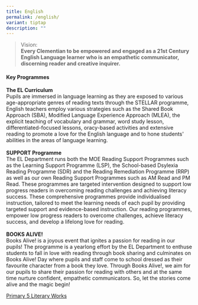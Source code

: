 ```yaml
---
title: English
permalink: /english/
variant: tiptap
description: ""
---
```

<blockquote>
<p>Vision:
<br><strong>Every Clementian to be empowered and engaged as a 21st Century English Language learner who is an empathetic communicator, discerning reader and creative inquirer.</strong>
</p>
</blockquote>
<h4><strong>Key Programmes</strong></h4>
<p><strong>The EL Curriculum</strong>
<br>Pupils are immersed in language learning as they are exposed to various
age-appropriate genres of reading texts through the STELLAR programme,
English teachers employ various strategies such as the Shared Book Approach
(SBA), Modified Language Experience Approach (MLEA), the explicit teaching
of vocabulary and grammar, word study lesson, differentiated-focused lessons,
oracy-based activities and extensive reading to promote a love for the
English language and to hone students' abilities in the areas of language
learning.
<br>
<br><strong>SUPPORT Programme</strong>
<br>The EL Department runs both the MOE Reading Support Programmes such as
the Learning Support Programme (LSP), the School-based Dsylexia Reading
Programme (SDR) and the Reading Remediation Programme (RRP) as well as
our own Reading Support Programmes such as AM Read and PM Read. These programmes
are targeted intervention designed to support low progress readers in overcoming
reading challenges and achieving literacy success. These comprehensive
programmes provide individualised instruction, tailored to meet the learning
needs of each pupil by providing targeted support and evidence-based instruction.
Our reading programmes, empower low progress readers to overcome challenges,
achieve literacy success, and develop a lifelong love for reading.
<br>
<br><strong>BOOKS ALIVE!</strong>
<br>Books Alive! is a joyous event that ignites a passion for reading in our
pupils! The programme is a yearlong effort by the EL Department to enthuse
students to fall in love with reading through book sharing and culminates
on Books Alive! Day where pupils and staff come to school dressed as their
favourite character from a book they love. Through Books Alive!, we aim
for our pupils to share their passion for reading with others and at the
same time nurture confident, empathetic communicators. So, let the stories
come alive and the magic begin!</p>
<p><a href="https://heyzine.com/flip-book/eae468cd2a.html" rel="noopener nofollow" target="_blank">Primary 5 Literary Works</a>
</p>
<p></p>